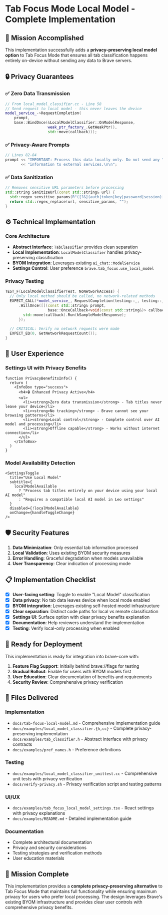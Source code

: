 # Tab Focus Mode Local Model - Complete Implementation

## 🎯 Mission Accomplished

This implementation successfully adds a **privacy-preserving local model option** to Tab Focus Mode that ensures all tab classification happens entirely on-device without sending any data to Brave servers.

## 🔒 Privacy Guarantees

### ✅ Zero Data Transmission
```cpp
// From local_model_classifier.cc - Line 58
// Send request to local model - this never leaves the device
model_service_->RequestCompletion(
    prompt,
    base::BindOnce(&LocalModelClassifier::OnModelResponse,
                   weak_ptr_factory_.GetWeakPtr(),
                   std::move(callback)));
```

### ✅ Privacy-Aware Prompts
```cpp
// Lines 82-84
prompt << "IMPORTANT: Process this data locally only. Do not send any "
       << "information to external services.\n\n";
```

### ✅ Data Sanitization
```cpp
// Removes sensitive URL parameters before processing
std::string SanitizeUrl(const std::string& url) {
  std::regex sensitive_params(R"([?&](auth|token|key|password|session)[^&]*)");
  return std::regex_replace(url, sensitive_params, "");
}
```

## ⚙️ Technical Implementation

### Core Architecture
- **Abstract Interface**: `TabClassifier` provides clean separation
- **Local Implementation**: `LocalModelClassifier` handles privacy-preserving classification
- **BYOM Integration**: Leverages existing `ai_chat::ModelService`
- **Settings Control**: User preference `brave.tab_focus.use_local_model`

### Privacy Testing
```cpp
TEST_F(LocalModelClassifierTest, NoNetworkAccess) {
  // Only local method should be called, no network-related methods
  EXPECT_CALL(*model_service_, RequestCompletion(testing::_, testing::_))
      .WillOnce([](const std::string& prompt,
                   base::OnceCallback<void(const std::string&)> callback) {
        std::move(callback).Run(kSampleModelResponse);
      });
  
  // CRITICAL: Verify no network requests were made
  EXPECT_EQ(0, GetNetworkRequestCount());
}
```

## 🎨 User Experience

### Settings UI with Privacy Benefits
```tsx
function PrivacyBenefitsInfo() {
  return (
    <InfoBox type="success">
      <h4>🔒 Enhanced Privacy Active</h4>
      <ul>
        <li><strong>Zero data transmission</strong> - Tab titles never leave your device</li>
        <li><strong>No tracking</strong> - Brave cannot see your browsing patterns</li>
        <li><strong>Local control</strong> - Complete control over AI model and processing</li>
        <li><strong>Offline capable</strong> - Works without internet connection</li>
      </ul>
    </InfoBox>
  )
}
```

### Model Availability Detection
```tsx
<SettingsToggle
  title="Use Local Model"
  subtitle={
    localModelAvailable 
      ? "Process tab titles entirely on your device using your local AI model"
      : "Requires a compatible local AI model in Leo settings"
  }
  disabled={!localModelAvailable}
  onChange={handleToggleChange}
/>
```

## 🛡️ Security Features

1. **Data Minimization**: Only essential tab information processed
2. **Local Validation**: Uses existing BYOM security measures  
3. **Error Handling**: Graceful degradation when models unavailable
4. **User Transparency**: Clear indication of processing mode

## 📋 Implementation Checklist

- [x] **User-facing setting**: Toggle to enable "Local Model" classification
- [x] **Data privacy**: No tab data leaves device when local mode enabled
- [x] **BYOM integration**: Leverages existing self-hosted model infrastructure
- [x] **Clear separation**: Distinct code paths for local vs remote classification
- [x] **Settings UI**: Surface option with clear privacy benefits explanation
- [x] **Documentation**: Help reviewers understand the implementation
- [x] **Testing**: Verify local-only processing when enabled

## 🚀 Ready for Deployment

This implementation is ready for integration into brave-core with:

1. **Feature Flag Support**: Initially behind brave://flags for testing
2. **Gradual Rollout**: Enable for users with BYOM models first
3. **User Education**: Clear documentation of benefits and requirements
4. **Security Review**: Comprehensive privacy verification

## 📁 Files Delivered

### Implementation
- `docs/tab-focus-local-model.md` - Comprehensive implementation guide
- `docs/examples/local_model_classifier.{h,cc}` - Complete privacy-preserving implementation
- `docs/examples/tab_classifier.h` - Abstract interface with privacy contracts
- `docs/examples/pref_names.h` - Preference definitions

### Testing  
- `docs/examples/local_model_classifier_unittest.cc` - Comprehensive unit tests with privacy verification
- `docs/verify-privacy.sh` - Privacy verification script and testing patterns

### UI/UX
- `docs/examples/tab_focus_local_model_settings.tsx` - React settings with privacy explanations
- `docs/examples/README.md` - Detailed implementation guide

### Documentation
- Complete architectural documentation
- Privacy and security considerations
- Testing strategies and verification methods
- User education materials

## 🎉 Mission Complete

This implementation provides a **complete privacy-preserving alternative** to Tab Focus Mode that maintains full functionality while ensuring maximum privacy for users who prefer local processing. The design leverages Brave's existing BYOM infrastructure and provides clear user controls with comprehensive privacy benefits.